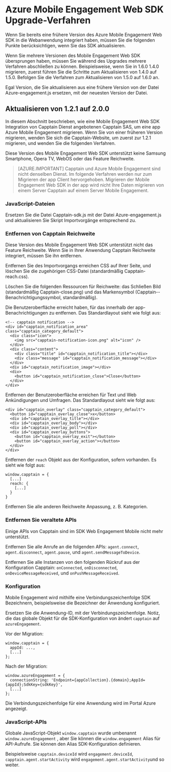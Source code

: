 <properties
    pageTitle="Azure Mobile Engagement Web SDK Upgrade Verfahren | Microsoft Azure"
    description="Die neuesten Updates und Verfahren für das Web SDK für Azure Mobile Engagement"
    services="mobile-engagement"
    documentationCenter="mobile"
    authors="piyushjo"
    manager="erikre"
    editor="" />

<tags
    ms.service="mobile-engagement"
    ms.workload="mobile"
    ms.tgt_pltfrm="web"
    ms.devlang="js"
    ms.topic="article"
    ms.date="06/07/2016"
    ms.author="piyushjo" />


# <a name="azure-mobile-engagement-web-sdk-upgrade-procedures"></a>Azure Mobile Engagement Web SDK Upgrade-Verfahren

Wenn Sie bereits eine frühere Version des Azure Mobile Engagement Web SDK in die Webanwendung integriert haben, müssen Sie die folgenden Punkte berücksichtigen, wenn Sie das SDK aktualisieren.

Wenn Sie mehrere Versionen des Mobile Engagement Web SDK übersprungen haben, müssen Sie während des Upgrades mehrere Verfahren abschließen zu können. Beispielsweise, wenn Sie in 1.6.0 1.4.0 migrieren, zuerst führen Sie die Schritte zum Aktualisieren von 1.4.0 auf 1.5.0. Befolgen Sie die Verfahren zum Aktualisieren von 1.5.0 auf 1.6.0 an.

Egal Version, die Sie aktualisieren aus eine frühere Version von der Datei Azure-engagement.js ersetzen, mit der neuesten Version der Datei.

## <a name="upgrade-from-121-to-200"></a>Aktualisieren von 1.2.1 auf 2.0.0

In diesem Abschnitt beschrieben, wie eine Mobile Engagement Web SDK Integration von Capptain Dienst angebotenen Capptain SAS, um eine app Azure Mobile Engagement migrieren. Wenn Sie von einer früheren Version migrieren, wenden Sie sich die Capptain-Website, um zuerst zur 1.2.1 migrieren, und wenden Sie die folgenden Verfahren.

Diese Version des Mobile Engagement Web SDK unterstützt keine Samsung Smartphone, Opera TV, WebOS oder das Feature Reichweite.

>[AZURE.IMPORTANT] Capptain und Azure Mobile Engagement sind nicht denselben Dienst. Im folgende Verfahren werden nur zum Migrieren der app Client hervorgehoben. Migrieren der Mobile Engagement Web SDK in der app wird nicht Ihre Daten migrieren von einem Server Capptain auf einem Server Mobile Engagement.

### <a name="javascript-files"></a>JavaScript-Dateien

Ersetzen Sie die Datei Capptain-sdk.js mit der Datei Azure-engagement.js und aktualisieren Sie Skript Importvorgänge entsprechend zu.

### <a name="remove-capptain-reach"></a>Entfernen von Capptain Reichweite

Diese Version des Mobile Engagement Web SDK unterstützt nicht das Feature Reichweite. Wenn Sie in Ihrer Anwendung Capptain Reichweite integriert, müssen Sie ihn entfernen.

Entfernen Sie des Importvorgangs erreichen CSS auf Ihrer Seite, und löschen Sie die zugehörigen CSS-Datei (standardmäßig Capptain-reach.css).

Löschen Sie die folgenden Ressourcen für Reichweite: das Schließen Bild (standardmäßig Capptain-close.png) und das Markensymbol (Capptain--Benachrichtigungssymbol, standardmäßig).

Die Benutzeroberfläche erreicht haben, für das innerhalb der app-Benachrichtigungen zu entfernen. Das Standardlayout sieht wie folgt aus:

    <!-- capptain notification -->
    <div id="capptain_notification_area" class="capptain_category_default">
      <div class="icon">
        <img src="capptain-notification-icon.png" alt="icon" />
      </div>
      <div class="content">
        <div class="title" id="capptain_notification_title"></div>
        <div class="message" id="capptain_notification_message"></div>
      </div>
      <div id="capptain_notification_image"></div>
      <div>
        <button id="capptain_notification_close">Close</button>
      </div>
    </div>

Entfernen der Benutzeroberfläche erreichen für Text und Web Ankündigungen und Umfragen. Das Standardlayout sieht wie folgt aus:

    <div id="capptain_overlay" class="capptain_category_default">
      <button id="capptain_overlay_close">x</button>
      <div id="capptain_overlay_title"></div>
      <div id="capptain_overlay_body"></div>
      <div id="capptain_overlay_poll"></div>
      <div id="capptain_overlay_buttons">
        <button id="capptain_overlay_exit"></button>
        <button id="capptain_overlay_action"></button>
      </div>
    </div>

Entfernen der `reach` Objekt aus der Konfiguration, sofern vorhanden. Es sieht wie folgt aus:

    window.capptain = {
      [...]
      reach: {
        [...]
      }
    }

Entfernen Sie alle anderen Reichweite Anpassung, z. B. Kategorien.

### <a name="remove-deprecated-apis"></a>Entfernen Sie veraltete APIs

Einige APIs von Capptain sind im SDK Web Engagement Mobile nicht mehr unterstützt.

Entfernen Sie alle Anrufe an die folgenden APIs: `agent.connect`, `agent.disconnect`, `agent.pause`, und `agent.sendMessageToDevice`.

Entfernen Sie alle Instanzen von den folgenden Rückruf aus der Konfiguration Capptain: `onConnected`, `onDisconnected`, `onDeviceMessageReceived`, und `onPushMessageReceived`.

### <a name="configuration"></a>Konfiguration

Mobile Engagement wird mithilfe eine Verbindungszeichenfolge SDK Bezeichnern, beispielsweise die Bezeichner der Anwendung konfiguriert.

Ersetzen Sie die Anwendung-ID, mit der Verbindungszeichenfolge. Notiz, die das globale Objekt für die SDK-Konfiguration von ändert `capptain` auf `azureEngagement`.

Vor der Migration:

    window.capptain = {
      appId: ...,
      [...]
    };

Nach der Migration:

    window.azureEngagement = {
      connectionString: 'Endpoint={appCollection}.{domain};AppId={appId};SdkKey={sdkKey}',
      [...]
    };

Die Verbindungszeichenfolge für eine Anwendung wird im Portal Azure angezeigt.

### <a name="javascript-apis"></a>JavaScript-APIs

Globale JavaScript-Objekt `window.capptain` wurde umbenannt `window.azureEngagement` , aber Sie können die `window.engagement` Alias für API-Aufrufe. Sie können den Alias SDK-Konfiguration definieren.

Beispielsweise `capptain.deviceId` wird `engagement.deviceId`, `capptain.agent.startActivity` wird `engagement.agent.startActivity`und so weiter.
